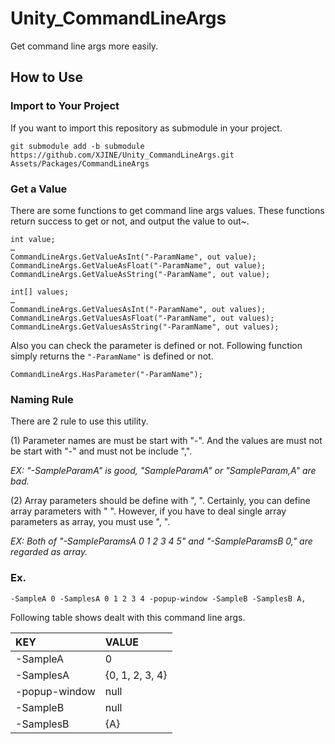 # Unity_CommandLineArgs

Get command line args more easily.

## How to Use

### Import to Your Project

If you want to import this repository as submodule in your project.

```
git submodule add -b submodule https://github.com/XJINE/Unity_CommandLineArgs.git Assets/Packages/CommandLineArgs
```

### Get a Value

There are some functions to get command line args values.
These functions return success to get or not, and output the value to out~.

```
int value;
…
CommandLineArgs.GetValueAsInt("-ParamName", out value);
CommandLineArgs.GetValueAsFloat("-ParamName", out value);
CommandLineArgs.GetValueAsString("-ParamName", out value);

int[] values;
…
CommandLineArgs.GetValuesAsInt("-ParamName", out values);
CommandLineArgs.GetValuesAsFloat("-ParamName", out values);
CommandLineArgs.GetValuesAsString("-ParamName", out values);
```

Also you can check the parameter is defined or not.
Following function simply returns the `"-ParamName"` is defined or not.

```
CommandLineArgs.HasParameter("-ParamName");
```

### Naming Rule

There are 2 rule to use this utility.

(1) Parameter names are must be start with "-".
And the values are must not be start with "-" and must not be include ",".

*EX: "-SampleParamA" is good, "SampleParamA" or "SampleParam,A" are bad.*

(2) Array parameters should be define with ", ". Certainly, you can define array parameters with " ".
However, if you have to deal single array parameters as array, you must use ", ".

*EX: Both of "-SampleParamsA 0 1 2 3 4 5" and "-SampleParamsB 0," are regarded as array.*

### Ex.

```
-SampleA 0 -SamplesA 0 1 2 3 4 -popup-window -SampleB -SamplesB A,
```
Following table shows dealt with this command line args.

| KEY           | VALUE           |
|:--------------|:----------------|
| -SampleA      | 0               |
| -SamplesA     | {0, 1, 2, 3, 4} |
| -popup-window | null            |
| -SampleB      | null            |
| -SamplesB     | {A}             |
